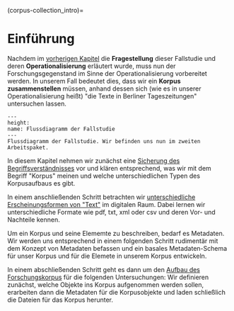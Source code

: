 (corpus-collection_intro)=
# Einführung
Nachdem im [vorherigen Kapitel](introduction_intro) die **Fragestellung** dieser Fallstudie und deren **Operationalisierung** erläutert wurde, muss nun der Forschungsgegenstand im Sinne der Operationalisierung vorbereitet werden. In unserem Fall bedeutet dies, dass wir ein **Korpus zusammenstellen** müssen, anhand dessen sich (wie es in unserer Operationalisierung heißt) "die Texte in Berliner Tageszeitungen" untersuchen lassen. 

```{figure} ../book_images/flow-chart_corpus-collection.png
---
height:
name: Flussdiagramm der Fallstudie
---
Flussdiagramm der Fallstudie. Wir befinden uns nun im zweiten Arbeitspaket.
```

In diesem Kapitel nehmen wir zunächst eine [Sicherung des Begriffsverständnisses](corpus-collection_corpora-as-research-objects) vor und klären entsprechend, was wir mit dem Begriff "Korpus" meinen und welche unterschiedlichen Typen des Korpusaufbaus es gibt. 

In einem anschließenden Schritt betrachten wir [unterschiedliche Erscheinungsformen von "Text"](corpus-collection_text_as_digital_objects) im digitalen Raum. Dabei lernen wir unterschiedliche Formate wie pdf, txt, xml oder csv und deren Vor- und Nachteile kennen.

Um ein Korpus und seine Elememte zu beschreiben, bedarf es Metadaten. Wir werden uns entsprechend in einem folgenden Schritt rudimentär mit dem Konzept von Metadaten befassen und ein basales Metadaten-Schema für unser Korpus und für die Elemete in unserem Korpus entwickeln.

In einem abschließenden Schritt geht es dann um den [Aufbau des Forschungskorpus](corpus-collection_building-our-corpus) für die folgenden Untersuchungen: Wir definieren zunächst, welche Objekte ins Korpus aufgenommen werden sollen, erarbeiten dann die Metadaten für die Korpusobjekte und laden schließlich die Dateien für das Korpus herunter. 